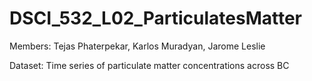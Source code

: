 # DSCI_532_L02_ParticulatesMatter

Members: Tejas Phaterpekar, Karlos Muradyan, Jarome Leslie

Dataset: Time series of particulate matter concentrations across BC
